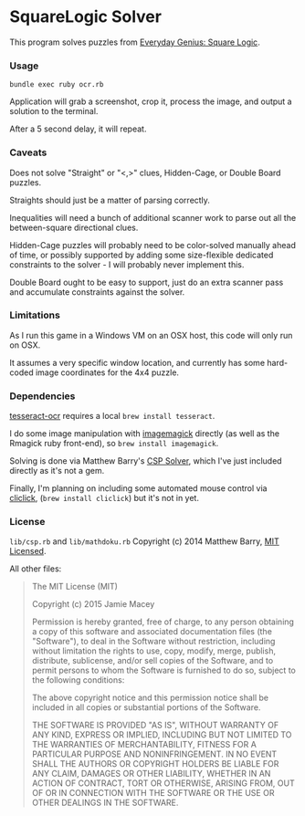 # SquareLogic Solver

This program solves puzzles from [Everyday Genius: Square Logic](http://www.squarelogicgame.com/).

### Usage

`bundle exec ruby ocr.rb`

Application will grab a screenshot, crop it, process the image, and output a solution to the terminal.

After a 5 second delay, it will repeat.

### Caveats

Does not solve "Straight" or "<,>" clues, Hidden-Cage, or Double Board puzzles.

Straights should just be a matter of parsing correctly.

Inequalities will need a bunch of additional scanner work to parse out all the between-square directional clues.

Hidden-Cage puzzles will probably need to be color-solved manually ahead of time, or possibly supported by adding some size-flexible dedicated constraints to the solver - I will probably never implement this.

Double Board ought to be easy to support, just do an extra scanner pass and accumulate constraints against the solver.

### Limitations

As I run this game in a Windows VM on an OSX host, this code will only run on OSX.

It assumes a very specific window location, and currently has some hard-coded image coordinates for the 4x4 puzzle.

### Dependencies

[tesseract-ocr](https://github.com/meh/ruby-tesseract-ocr) requires a local `brew install tesseract`.

I do some image manipulation with [imagemagick]() directly (as well as the Rmagick ruby front-end), so `brew install imagemagick`.

Solving is done via Matthew Barry's [CSP Solver](https://github.com/komputerwiz/csp-solver), which I've just included directly as it's not a gem.

Finally, I'm planning on including some automated mouse control via [cliclick](https://github.com/BlueM/cliclick), (`brew install cliclick`) but it's not in yet.


### License

`lib/csp.rb` and `lib/mathdoku.rb` Copyright (c) 2014 Matthew Barry, [MIT Licensed](https://github.com/komputerwiz/csp-solver/blob/master/LICENSE).

All other files:

> The MIT License (MIT)
>
> Copyright (c) 2015 Jamie Macey
>
> Permission is hereby granted, free of charge, to any person obtaining a copy
> of this software and associated documentation files (the "Software"), to deal
> in the Software without restriction, including without limitation the rights
> to use, copy, modify, merge, publish, distribute, sublicense, and/or sell
> copies of the Software, and to permit persons to whom the Software is
furnished to do so, subject to the following conditions:
>
> The above copyright notice and this permission notice shall be included in all
> copies or substantial portions of the Software.
>
> THE SOFTWARE IS PROVIDED "AS IS", WITHOUT WARRANTY OF ANY KIND, EXPRESS OR
> IMPLIED, INCLUDING BUT NOT LIMITED TO THE WARRANTIES OF MERCHANTABILITY,
> FITNESS FOR A PARTICULAR PURPOSE AND NONINFRINGEMENT. IN NO EVENT SHALL THE
> AUTHORS OR COPYRIGHT HOLDERS BE LIABLE FOR ANY CLAIM, DAMAGES OR OTHER
> LIABILITY, WHETHER IN AN ACTION OF CONTRACT, TORT OR OTHERWISE, ARISING FROM,
> OUT OF OR IN CONNECTION WITH THE SOFTWARE OR THE USE OR OTHER DEALINGS IN THE
> SOFTWARE.
